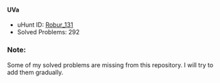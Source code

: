 #### UVa
- uHunt ID: [Robur_131](https://uhunt.onlinejudge.org/id/820590)
- Solved Problems: 292

### Note:
Some of my solved problems are missing from this repository. I will try to add them gradually.